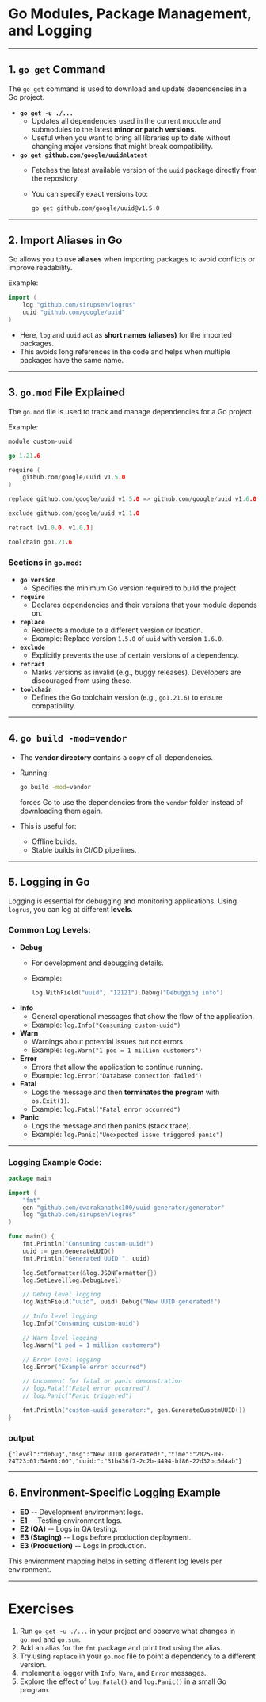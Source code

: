 # Go Modules, Package Management, and Logging


------------------------------------------------------------------------

## 1. `go get` Command

The `go get` command is used to download and update dependencies in a Go
project.

-   **`go get -u ./...`**
    -   Updates all dependencies used in the current module and
        submodules to the latest **minor or patch versions**.
    -   Useful when you want to bring all libraries up to date without
        changing major versions that might break compatibility.
-   **`go get github.com/google/uuid@latest`**
    -   Fetches the latest available version of the `uuid` package
        directly from the repository.

    -   You can specify exact versions too:

        ``` bash
        go get github.com/google/uuid@v1.5.0
        ```

------------------------------------------------------------------------

## 2. Import Aliases in Go

Go allows you to use **aliases** when importing packages to avoid
conflicts or improve readability.

Example:

``` go
import (
    log "github.com/sirupsen/logrus"
    uuid "github.com/google/uuid"
)
```

-   Here, `log` and `uuid` act as **short names (aliases)** for the
    imported packages.
-   This avoids long references in the code and helps when multiple
    packages have the same name.

------------------------------------------------------------------------

## 3. `go.mod` File Explained

The `go.mod` file is used to track and manage dependencies for a Go
project.

Example:

``` go
module custom-uuid

go 1.21.6

require (
    github.com/google/uuid v1.5.0
)

replace github.com/google/uuid v1.5.0 => github.com/google/uuid v1.6.0

exclude github.com/google/uuid v1.1.0

retract [v1.0.0, v1.0.1]

toolchain go1.21.6
```

### Sections in `go.mod`:

-   **`go version`**
    -   Specifies the minimum Go version required to build the project.
-   **`require`**
    -   Declares dependencies and their versions that your module
        depends on.
-   **`replace`**
    -   Redirects a module to a different version or location.
    -   Example: Replace version `1.5.0` of `uuid` with version `1.6.0`.
-   **`exclude`**
    -   Explicitly prevents the use of certain versions of a dependency.
-   **`retract`**
    -   Marks versions as invalid (e.g., buggy releases). Developers are
        discouraged from using these.
-   **`toolchain`**
    -   Defines the Go toolchain version (e.g., `go1.21.6`) to ensure
        compatibility.

------------------------------------------------------------------------

## 4. `go build -mod=vendor`

-   The **vendor directory** contains a copy of all dependencies.

-   Running:

    ``` bash
    go build -mod=vendor
    ```

    forces Go to use the dependencies from the `vendor` folder instead
    of downloading them again.

-   This is useful for:

    -   Offline builds.
    -   Stable builds in CI/CD pipelines.

------------------------------------------------------------------------

## 5. Logging in Go

Logging is essential for debugging and monitoring applications. Using
`logrus`, you can log at different **levels**.

### Common Log Levels:

-   **Debug**
    -   For development and debugging details.

    -   Example:

        ``` go
        log.WithField("uuid", "12121").Debug("Debugging info")
        ```
-   **Info**
    -   General operational messages that show the flow of the
        application.
    -   Example: `log.Info("Consuming custom-uuid")`
-   **Warn**
    -   Warnings about potential issues but not errors.
    -   Example: `log.Warn("1 pod = 1 million customers")`
-   **Error**
    -   Errors that allow the application to continue running.
    -   Example: `log.Error("Database connection failed")`
-   **Fatal**
    -   Logs the message and then **terminates the program** with
        `os.Exit(1)`.
    -   Example: `log.Fatal("Fatal error occurred")`
-   **Panic**
    -   Logs the message and then panics (stack trace).
    -   Example: `log.Panic("Unexpected issue triggered panic")`

------------------------------------------------------------------------

### Logging Example Code:

``` go
package main

import (
    "fmt"
    gen "github.com/dwarakanathc100/uuid-generator/generator"
    log "github.com/sirupsen/logrus"
)

func main() {
    fmt.Println("Consuming custom-uuid!")
    uuid := gen.GenerateUUID()
    fmt.Println("Generated UUID:", uuid)

    log.SetFormatter(&log.JSONFormatter{})
    log.SetLevel(log.DebugLevel)

    // Debug level logging
    log.WithField("uuid", uuid).Debug("New UUID generated!")

    // Info level logging
    log.Info("Consuming custom-uuid")

    // Warn level logging
    log.Warn("1 pod = 1 million customers")

    // Error level logging
    log.Error("Example error occurred")

    // Uncomment for fatal or panic demonstration
    // log.Fatal("Fatal error occurred")
    // log.Panic("Panic triggered")

    fmt.Println("custom-uuid generator:", gen.GenerateCusotmUUID())
}
```

### output
```
{"level":"debug","msg":"New UUID generated!","time":"2025-09-24T23:01:54+01:00","uuid:":"31b436f7-2c2b-4494-bf86-22d32bc6d4ab"}
```
------------------------------------------------------------------------

## 6. Environment-Specific Logging Example

-   **E0** -- Development environment logs.
-   **E1** -- Testing environment logs.
-   **E2 (QA)** -- Logs in QA testing.
-   **E3 (Staging)** -- Logs before production deployment.
-   **E3 (Production)** -- Logs in production.

This environment mapping helps in setting different log levels per
environment.

------------------------------------------------------------------------

# Exercises 

1.  Run `go get -u ./...` in your project and observe what changes in
    `go.mod` and `go.sum`.
2.  Add an alias for the `fmt` package and print text using the alias.
3.  Try using `replace` in your `go.mod` file to point a dependency to a
    different version.
4.  Implement a logger with `Info`, `Warn`, and `Error` messages.
5.  Explore the effect of `log.Fatal()` and `log.Panic()` in a small Go
    program.
